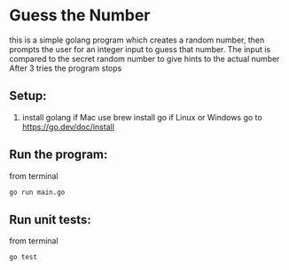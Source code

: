 # Guess the Number

this is a simple golang program which creates a random number, then prompts the user for an integer input to guess that number.
The input is compared to the secret random number to give hints to the actual number
After 3 tries the program stops

## Setup:

1. install golang
    if Mac use brew install go
    if Linux or Windows go to https://go.dev/doc/install

## Run the program:

from terminal
```bash
go run main.go
```

## Run unit tests:

from terminal
```bash
go test
```